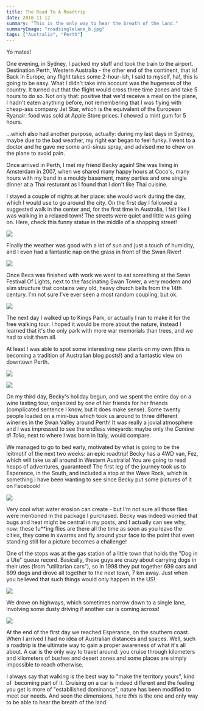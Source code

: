 ```yaml
---
title: The Road To A Roadtrip
date: 2010-11-12
summary: "This is the only way to hear the breath of the land."
summaryImage: "roadsinglelane_b.jpg"
tags: ["Australia", "Perth"]
---
```


Yo mates!

One evening, in Sydney, I packed my stuff and took the train to the airport. Destination Perth, Western Australia - the other end of the continent, that is! Back in Europe, any flight takes some 2-hour-ish, I said to myself, ha!, this is going to be easy. What I didn't take into account was the hugeness of the country. It turned out that the flight would cross three time zones and take 5 hours to do so. Not only that: positive that we'd receive a meal on the plane, I hadn't eaten anything before, not remembering that I was flying with cheap-ass company Jet Star, which is the equivalent of the European Ryanair: food was sold at Apple Store prices. I chewed a mint gum for 5 hours.

...which also had another purpose, actually: during my last days in Sydney, maybe due to the bad weather, my right ear began to feel funky. I went to a doctor and he gave me some anti-sinus spray, and advised me to chew on the plane to avoid pain.

Once arrived in Perth, I met my friend Becky again! She was living in Amsterdam in 2007, when we shared many happy hours at Coco's, many hours with my band in a mouldy basement, many parties and one single dinner at a Thai resturant as I found that I don't like Thai cuisine.

I stayed a couple of nights at her place: she would work during the day, which I would use to go around the city. On the first day I followed a suggested walk in the center and, for the first time in Australia, I felt like I was walking in a relaxed town! The streets were quiet and little was going on. Here, check this funny statue in the middle of a shopping street!

![](funnystatue_b.jpg)

Finally the weather was good with a lot of sun and just a touch of humidity, and I even had a fantastic nap on the grass in front of the Swan River!

![](cautioncyclist_b.jpg)

Once Becs was finished with work we went to eat something at the Swan Festival Of Lights, next to the fascinating Swan Tower, a very modern and slim structure that contains very old, heavy church bells from the 14th century. I'm not sure I've ever seen a most random coupling, but ok.

![](swantower_b.jpg)

The next day I walked up to Kings Park, or actually I ran to make it for the free walking tour. I hoped it would be more about the nature, instead I learned that it's the only park with more war memorials than trees, and we had to visit them all.

At least I was able to spot some interesting new plants on my own (this is becoming a tradition of Australian blog posts!) and a fantastic view on downtown Perth.

![](fiorigialli_b.jpg)

![](perthdowntown_b.jpg)

On my third day, Becky's holiday begun, and we spent the entire day on a wine tasting tour, organized by one of her friends for her friends (complicated sentence I know, but it does make sense). Some twenty people loaded on a mini-bus which took us around to three different wineries in the Swan Valley around Perth! It was really a jovial atmosphere and I was impressed to see the endless vineyards: maybe only the _Cantine di Tollo_, next to where I was born in Italy, would compare.

We managed to go to bed early, motivated by what is going to be the leitmotif of the next two weeks: an epic roadtrip! Becky has a 4WD van, Fez, which will take us all around in Western Australia! You are going to read heaps of adventures, guaranteed! The first leg of the journey took us to Esperance, in the South, and included a stop at the Wave Rock, which is something I have been wanting to see since Becky put some pictures of it on Facebook!

![](waverock_b.jpg)

Very cool what water erosion can create - but I'm not sure all those flies were mentioned in the package I purchased. Becky was indeed worried that bugs and heat might be central in my posts, and I actually can see why, now: these fu**ing flies are there all the time as soon as you leave the cities, they come in swarms and fly around your face to the point that even standing still for a picture becomes a challenge!

One of the stops was at the gas station of a little town that holds the "Dog in a Ute" queue record. Basically, these guys are crazy about carrying dogs in their utes (from "utilitarian cars"), so in 1998 they put together 699 cars and 699 dogs and drove all together to the next town, 7 km away. Just when you believed that such things would only happen in the US!

![](doginaute_b.jpg)

We drove on highways, which sometimes narrow down to a single lane, involving some dusty driving if another car is coming across!

![](roadsinglelane_b.jpg)

At the end of the first day we reached Esperance, on the southern coast. When I arrived I had no idea of Australian distances and spaces. Well, such a roadtrip is the ultimate way to gain a proper awareness of what it's all about. A car is the only way to travel around: you cruise through kilometers and kilometers of bushes and desert zones and some places are simply impossible to reach otherwise.

I always say that walking is the best way to "make the territory yours", kind of  becoming part of it. Cruising on a car is indeed different and the feeling you get is more of "estabilished dominance", nature has been modified to meet our needs. And seen the dimensions, here _this_ is the one and only way to be able to hear the breath of the land.